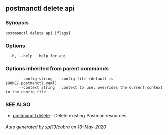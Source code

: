 ## postmanctl delete api



### Synopsis



```
postmanctl delete api [flags]
```

### Options

```
  -h, --help   help for api
```

### Options inherited from parent commands

```
      --config string    config file (default is $HOME/.postmanctl.yaml)
      --context string   context to use, overrides the current context in the config file
```

### SEE ALSO

* [postmanctl delete](postmanctl_delete.md)	 - Delete existing Postman resources.

###### Auto generated by spf13/cobra on 13-May-2020
